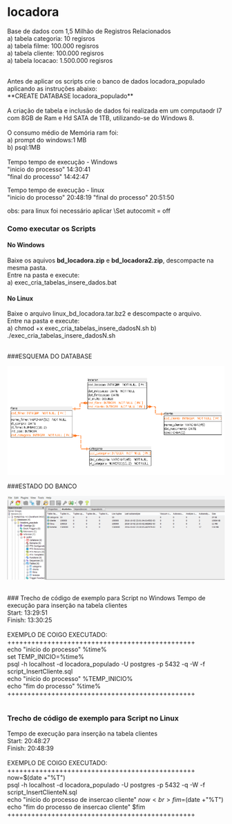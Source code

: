 # locadora
Base de dados com 1,5 Milhão de Registros Relacionados<br>
a) tabela categoria:  10 regisros<br>
a) tabela filme:     100.000 regisros<br>
a) tabela cliente:     100.000 regisros<br>
a) tabela locacao:     1.500.000 regisros<br>

<br>
Antes de aplicar os scripts crie o banco de dados locadora_populado aplicando as instruções abaixo:<br>
**CREATE DATABASE locadora_populado**<br>
<br>
A criação de tabela e inclusão de dados foi realizada em um computaodr I7 com 8GB de Ram e Hd SATA de 1TB, utilizando-se do Windows 8.<br>
<br>
O consumo médio de Memória ram foi:<br>
a) prompt do windows:1 MB<br>
b) psql:1MB <br>
<br>
Tempo tempo de execução - Windows
<br>
"inicio do processo" 14:30:41<br>
"final do processo" 14:42:47<br>

Tempo tempo de execução - linux 
<br>
"inicio do processo" 20:48:19
"final do processo" 20:51:50
<br>

obs: para linux foi necessário aplicar \Set autocomit = off
<br>
### Como executar os Scripts<br>
#### No Windows
Baixe os aquivos **bd_locadora.zip** e  **bd_locadora2.zip**, descompacte na mesma pasta.<br>
Entre na pasta e execute:<br>
a) exec_cria_tabelas_insere_dados.bat

#### No Linux<br>
Baixe o arquivo linux_bd_locadora.tar.bz2 e descompacte o arquivo. <br>
Entre na pasta e execute:<br>
a) chmod +x exec_cria_tabelas_insere_dadosN.sh
b) ./exec_cria_tabelas_insere_dadosN.sh

<br>
###ESQUEMA DO DATABASE<br>

![alt tag](https://github.com/discipbd2/base-de-testes-locadora/blob/master/esquema_locadora.png)

###ESTADO DO BANCO

![alt tag](https://github.com/discipbd2/base-de-testes-locadora/blob/master/estado_do_banco_bd_locadora.png)

<br>
### Trecho de código de exemplo para Script no Windows 
Tempo de execução para inserção na tabela clientes<br>
Start: 13:29:51<br>
Finish: 13:30:25<br>
<br>
EXEMPLO DE COIGO EXECUTADO:<br>
+++++++++++++++++++++++++++++++++++++++++++++++<br>
echo "inicio do processo" %time%<br>
set TEMP_INICIO=%time%<br>
psql -h localhost -d locadora_populado -U postgres -p 5432 -q -W -f script_InsertCliente.sql<br>
echo "inicio do processo" %TEMP_INICIO%<br>
echo "fim do processo" %time%<br>
+++++++++++++++++++++++++++++++++++++++++++++++<br>
<br>


### Trecho de código de exemplo para Script no Linux 
Tempo de execução para inserção na tabela clientes<br>
Start: 20:48:27<br>
Finish: 20:48:39<br>
<br>
EXEMPLO DE COIGO EXECUTADO:<br>
+++++++++++++++++++++++++++++++++++++++++++++++<br>
now=$(date +"%T")<br>
psql -h localhost -d locadora_populado -U postgres -p 5432 -q -W -f script_InsertClienteN.sql<br>
echo "inicio do processo de insercao cliente" $now<br>
fim=$(date +"%T")<br>
echo "fim do processo de insercao cliente" $fim<br>
+++++++++++++++++++++++++++++++++++++++++++++++<br>
<br>



